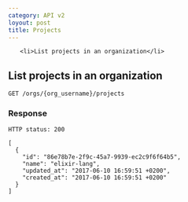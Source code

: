```yaml
---
category: API v2
loyout: post
title: Projects
---
```


<ol type="i">
  
    <li>List projects in an organization</li>
  
</ol>


## List projects in an organization

```
GET /orgs/{org_username}/projects
```



### Response


```
HTTP status: 200

[
  {
    "id": "86e78b7e-2f9c-45a7-9939-ec2c9f6f64b5",
    "name": "elixir-lang",
    "updated_at": "2017-06-10 16:59:51 +0200",
    "created_at": "2017-06-10 16:59:51 +0200"
  }
]
```



